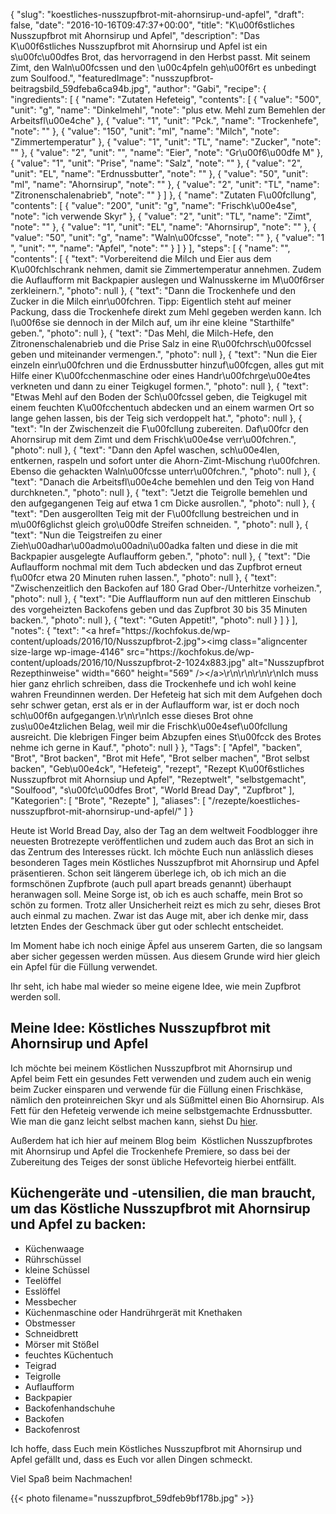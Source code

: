 {
    "slug": "koestliches-nusszupfbrot-mit-ahornsirup-und-apfel",
    "draft": false,
    "date": "2016-10-16T09:47:37+00:00",
    "title": "K\u00f6stliches Nusszupfbrot mit Ahornsirup und Apfel",
    "description": "Das K\u00f6stliches Nusszupfbrot mit Ahornsirup und Apfel ist ein s\u00fc\u00dfes Brot, das hervorragend in den Herbst passt. Mit seinem Zimt, den Waln\u00fcssen und den \u00c4pfeln geh\u00f6rt es unbedingt zum Soulfood.",
    "featuredImage": "nusszupfbrot-beitragsbild_59dfeba6ca94b.jpg",
    "author": "Gabi",
    "recipe": {
        "ingredients": [
            {
                "name": "Zutaten Hefeteig",
                "contents": [
                    {
                        "value": "500",
                        "unit": "g",
                        "name": "Dinkelmehl",
                        "note": "plus etw. Mehl zum Bemehlen der Arbeitsfl\u00e4che"
                    },
                    {
                        "value": "1",
                        "unit": "Pck.",
                        "name": "Trockenhefe",
                        "note": ""
                    },
                    {
                        "value": "150",
                        "unit": "ml",
                        "name": "Milch",
                        "note": "Zimmertemperatur"
                    },
                    {
                        "value": "1",
                        "unit": "TL",
                        "name": "Zucker",
                        "note": ""
                    },
                    {
                        "value": "2",
                        "unit": "",
                        "name": "Eier",
                        "note": "Gr\u00f6\u00dfe M"
                    },
                    {
                        "value": "1",
                        "unit": "Prise",
                        "name": "Salz",
                        "note": ""
                    },
                    {
                        "value": "2",
                        "unit": "EL",
                        "name": "Erdnussbutter",
                        "note": ""
                    },
                    {
                        "value": "50",
                        "unit": "ml",
                        "name": "Ahornsirup",
                        "note": ""
                    },
                    {
                        "value": "2",
                        "unit": "TL",
                        "name": "Zitronenschalenabrieb",
                        "note": ""
                    }
                ]
            },
            {
                "name": "Zutaten F\u00fcllung",
                "contents": [
                    {
                        "value": "200",
                        "unit": "g",
                        "name": "Frischk\u00e4se",
                        "note": "ich verwende Skyr"
                    },
                    {
                        "value": "2",
                        "unit": "TL",
                        "name": "Zimt",
                        "note": ""
                    },
                    {
                        "value": "1",
                        "unit": "EL",
                        "name": "Ahornsirup",
                        "note": ""
                    },
                    {
                        "value": "50",
                        "unit": "g",
                        "name": "Waln\u00fcsse",
                        "note": ""
                    },
                    {
                        "value": "1 ",
                        "unit": "",
                        "name": "Apfel",
                        "note": ""
                    }
                ]
            }
        ],
        "steps": [
            {
                "name": "",
                "contents": [
                    {
                        "text": "Vorbereitend die Milch und Eier aus dem K\u00fchlschrank nehmen, damit sie Zimmertemperatur annehmen. Zudem die Auflaufform mit Backpapier auslegen und Walnusskerne im M\u00f6rser zerkleinern.",
                        "photo": null
                    },
                    {
                        "text": "Dann die Trockenhefe und den Zucker in die Milch einr\u00fchren. Tipp: Eigentlich steht auf meiner Packung, dass die Trockenhefe direkt zum Mehl gegeben werden kann. Ich l\u00f6se sie dennoch in der Milch auf, um ihr eine kleine \"Starthilfe\" geben.",
                        "photo": null
                    },
                    {
                        "text": "Das Mehl, die Milch-Hefe, den Zitronenschalenabrieb und die Prise Salz in eine R\u00fchrsch\u00fcssel geben und miteinander vermengen.",
                        "photo": null
                    },
                    {
                        "text": "Nun die Eier einzeln einr\u00fchren und die Erdnussbutter hinzuf\u00fcgen, alles gut mit Hilfe einer K\u00fcchenmaschine oder eines Handr\u00fchrge\u00e4tes verkneten und dann zu einer Teigkugel formen.",
                        "photo": null
                    },
                    {
                        "text": "Etwas Mehl auf den Boden der Sch\u00fcssel geben, die Teigkugel mit einem feuchten K\u00fcchentuch abdecken und an einem warmen Ort so lange gehen lassen, bis der Teig sich verdoppelt hat.",
                        "photo": null
                    },
                    {
                        "text": "In der Zwischenzeit die F\u00fcllung zubereiten. Daf\u00fcr den Ahornsirup mit dem Zimt und dem Frischk\u00e4se verr\u00fchren.",
                        "photo": null
                    },
                    {
                        "text": "Dann den Apfel waschen, sch\u00e4len, entkernen, raspeln und sofort unter die Ahorn-Zimt-Mischung r\u00fchren. Ebenso die gehackten Waln\u00fcsse unterr\u00fchren.",
                        "photo": null
                    },
                    {
                        "text": "Danach die Arbeitsfl\u00e4che bemehlen und den Teig von Hand durchkneten.",
                        "photo": null
                    },
                    {
                        "text": "Jetzt die Teigrolle bemehlen und den aufgegangenen Teig auf etwa 1 cm Dicke ausrollen.",
                        "photo": null
                    },
                    {
                        "text": "Den ausgerollten Teig mit der F\u00fcllung bestreichen und in m\u00f6glichst gleich gro\u00dfe Streifen schneiden. ",
                        "photo": null
                    },
                    {
                        "text": "Nun die Teigstreifen zu einer Zieh\u00adhar\u00admo\u00adni\u00adka falten und diese in die mit Backpapier ausgelegte Auflaufform geben.",
                        "photo": null
                    },
                    {
                        "text": "Die Auflaufform nochmal mit dem Tuch abdecken und das Zupfbrot erneut f\u00fcr etwa 20 Minuten ruhen lassen.",
                        "photo": null
                    },
                    {
                        "text": "Zwischenzeitlich den Backofen auf 180 Grad Ober-\/Unterhitze vorheizen.",
                        "photo": null
                    },
                    {
                        "text": "Die Aufflaufform nun auf den mittleren Einschub des vorgeheizten Backofens geben und das Zupfbrot 30 bis 35 Minuten backen.",
                        "photo": null
                    },
                    {
                        "text": "Guten Appetit!",
                        "photo": null
                    }
                ]
            }
        ],
        "notes": {
            "text": "<a href=\"https:\/\/kochfokus.de\/wp-content\/uploads\/2016\/10\/Nusszupfbrot-2.jpg\"><img class=\"aligncenter size-large wp-image-4146\" src=\"https:\/\/kochfokus.de\/wp-content\/uploads\/2016\/10\/Nusszupfbrot-2-1024x883.jpg\" alt=\"Nusszupfbrot Rezepthinweise\" width=\"660\" height=\"569\" \/><\/a>\r\n\r\n\r\n\r\nIch muss hier ganz ehrlich schreiben, dass die Trockenhefe und ich wohl keine wahren Freundinnen werden. Der Hefeteig hat sich mit dem Aufgehen doch sehr schwer getan, erst als er in der Auflaufform war, ist er doch noch sch\u00f6n aufgegangen.\r\n\r\nIch esse dieses Brot ohne zus\u00e4tzlichen Belag, weil mir die Frischk\u00e4sef\u00fcllung ausreicht. Die klebrigen Finger beim Abzupfen eines St\u00fcck des Brotes nehme ich gerne in Kauf.",
            "photo": null
        }
    },
    "Tags": [
        "Apfel",
        "backen",
        "Brot",
        "Brot backen",
        "Brot mit Hefe",
        "Brot selber machen",
        "Brot selbst backen",
        "Geb\u00e4ck",
        "Hefeteig",
        "rezept",
        "Rezept K\u00f6stliches Nusszupfbrot mit Ahornsiup und Apfel",
        "Rezeptwelt",
        "selbstgemacht",
        "Soulfood",
        "s\u00fc\u00dfes Brot",
        "World Bread Day",
        "Zupfbrot"
    ],
    "Kategorien": [
        "Brote",
        "Rezepte"
    ],
    "aliases": [
        "\/rezepte\/koestliches-nusszupfbrot-mit-ahornsirup-und-apfel\/"
    ]
}

Heute ist World Bread Day, also der Tag an dem weltweit Foodblogger ihre neuesten Brotrezepte veröffentlichen und zudem auch das Brot an sich in das Zentrum des Interesses rückt. Ich möchte Euch nun anlässlich dieses besonderen Tages mein Köstliches Nusszupfbrot mit Ahornsirup und Apfel präsentieren. Schon seit längerem überlege ich, ob ich mich an die formschönen Zupfbrote (auch pull apart breads genannt) überhaupt heranwagen soll. Meine Sorge ist, ob ich es auch schaffe, mein Brot so schön zu formen. Trotz aller Unsicherheit reizt es mich zu sehr, dieses Brot auch einmal zu machen. Zwar ist das Auge mit, aber ich denke mir, dass letzten Endes der Geschmack über gut oder schlecht entscheidet.

Im Moment habe ich noch einige Äpfel aus unserem Garten, die so langsam aber sicher gegessen werden müssen. Aus diesem Grunde wird hier gleich ein Apfel für die Füllung verwendet.

Ihr seht, ich habe mal wieder so meine eigene Idee, wie mein Zupfbrot werden soll.

 

## Meine Idee: Köstliches Nusszupfbrot mit Ahornsirup und Apfel

Ich möchte bei meinem Köstlichen Nusszupfbrot mit Ahornsirup und Apfel beim Fett ein gesundes Fett verwenden und zudem auch ein wenig beim Zucker einsparen und verwende für die Füllung einen Frischkäse, nämlich den proteinreichen Skyr und als Süßmittel einen Bio Ahornsirup. Als Fett für den Hefeteig verwende ich meine selbstgemachte Erdnussbutter. Wie man die ganz leicht selbst machen kann, siehst Du [hier][1].

Außerdem hat ich hier auf meinem Blog beim  Köstlichen Nusszupfbrotes mit Ahornsirup und Apfel die Trockenhefe Premiere, so dass bei der Zubereitung des Teiges der sonst übliche Hefevorteig hierbei entfällt.

## 

## Küchengeräte und -utensilien, die man braucht, um das Köstliche Nusszupfbrot mit Ahornsirup und Apfel zu backen:

 

 * Küchenwaage
 * Rührschüssel
 * kleine Schüssel
 * Teelöffel
 * Esslöffel
 * Messbecher
 * Küchenmaschine oder Handrührgerät mit Knethaken
 * Obstmesser
 * Schneidbrett
 * Mörser mit Stößel
 * feuchtes Küchentuch
 * Teigrad
 * Teigrolle
 * Auflaufform
 * Backpapier
 * Backofenhandschuhe
 * Backofen
 * Backofenrost

 

Ich hoffe, dass Euch mein Köstliches Nusszupfbrot mit Ahornsirup und Apfel gefällt und, dass es Euch vor allen Dingen schmeckt.

Viel Spaß beim Nachmachen!

 

{{< photo filename="nusszupfbrot_59dfeb9bf178b.jpg" >}}

 





 [1]: https://kochfokus.de/rezepte/erdnussbutter-selber-machen/